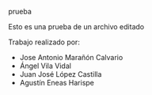 prueba

Esto es una prueba de un archivo editado

Trabajo realizado por: 
  - Jose Antonio Marañón Calvario
  - Ángel Vila Vidal
  - Juan José López Castilla
  - Agustín Eneas Harispe
